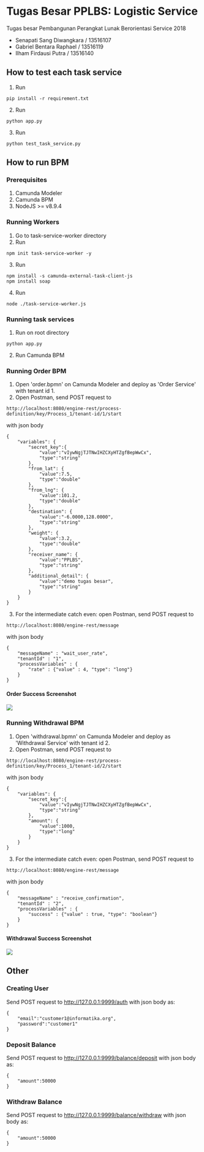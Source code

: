 # Tugas Besar PPLBS: Logistic Service

Tugas besar Pembangunan Perangkat Lunak Berorientasi Service 2018  
* Senapati Sang Diwangkara / 13516107  
* Gabriel Bentara Raphael / 13516119  
* Ilham Firdausi Putra / 13516140  

## How to test each task service
1. Run
```
pip install -r requirement.txt
```
2. Run
```
python app.py
```
3. Run
```
python test_task_service.py
```

## How to run BPM

### Prerequisites
1. Camunda Modeler  
2. Camunda BPM
3. NodeJS >= v8.9.4 

### Running Workers
1. Go to task-service-worker directory  
2. Run  
```
npm init task-service-worker -y
```
3. Run   
```
npm install -s camunda-external-task-client-js
npm install soap
```
4. Run   
```
node ./task-service-worker.js
```

### Running task services
1. Run on root directory
```
python app.py
```
2. Run Camunda BPM

### Running Order BPM
1. Open 'order.bpmn' on Camunda Modeler and deploy as 'Order Service' with tenant id 1.
2. Open Postman, send POST request to 
```
http://localhost:8080/engine-rest/process-definition/key/Process_1/tenant-id/1/start
```
with json body  
```
{
    "variables": {
        "secret_key":{
            "value":"vIywNgjTJTNwIHZCXyHTZgfBepWwCx",
            "type":"string"
        },
        "from_lat": {
            "value":7.5,
            "type":"double"
        },
        "from_lng": {
            "value":101.2,
            "type":"double"
        },
        "destination": {
            "value":"-6.0000,128.0000",
            "type":"string"
        },
        "weight": {
            "value":3.2,
            "type":"double"
        },
        "receiver_name": {
            "value":"PPLBS",
            "type":"string"
        },
        "additional_detail": {
            "value":"demo tugas besar",
            "type":"string"
        }
    }
}
```

3. For the intermediate catch even: open Postman, send POST request to
```
http://localhost:8080/engine-rest/message
```
with json body
```
{
    "messageName" : "wait_user_rate",
    "tenantId" : "1",
    "processVariables" : {
        "rate" : {"value" : 4, "type": "long"}
    }
}
```

#### Order Success Screenshot
![](screenshot/order_success.png)

### Running Withdrawal BPM
1. Open 'withdrawal.bpmn' on Camunda Modeler and deploy as 'Withdrawal Service' with tenant id 2.
2. Open Postman, send POST request to 
```
http://localhost:8080/engine-rest/process-definition/key/Process_1/tenant-id/2/start
```
with json body  
```
{
    "variables": {
        "secret_key":{
            "value":"vIywNgjTJTNwIHZCXyHTZgfBepWwCx",
            "type":"string"
        },
        "amount": {
            "value":1000,
            "type":"long"
        }
    }
}
```

3. For the intermediate catch even: open Postman, send POST request to
```
http://localhost:8080/engine-rest/message
```
with json body
```
{
    "messageName" : "receive_confirmation",
    "tenantId" : "2",
    "processVariables" : {
        "success" : {"value" : true, "type": "boolean"}
    }
}
```

#### Withdrawal Success Screenshot
![](screenshot/withdrawal_success.png)

## Other

### Creating User
Send POST request to http://127.0.0.1:9999/auth with json body as:
```
{
    "email":"customer1@informatika.org",
    "password":"customer1"
}
```

### Deposit Balance
Send POST request to http://127.0.0.1:9999/balance/deposit with 
json body as:
```
{
    "amount":50000
}
```

### Withdraw Balance
Send POST request to http://127.0.0.1:9999/balance/withdraw with 
json body as:
```
{
    "amount":50000
}
```